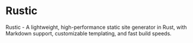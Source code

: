 # Rustic
Rustic - A lightweight, high-performance static site generator in Rust, with Markdown support, customizable templating, and fast build speeds.
